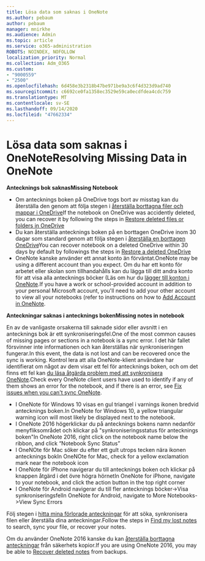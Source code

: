 ```yaml
---
title: Lösa data som saknas i OneNote
ms.author: pebaum
author: pebaum
manager: mnirkhe
ms.audience: Admin
ms.topic: article
ms.service: o365-administration
ROBOTS: NOINDEX, NOFOLLOW
localization_priority: Normal
ms.collection: Adm_O365
ms.custom:
- "9000559"
- "2500"
ms.openlocfilehash: 6d458e3b2318b47be971be9a3c6f4d323d9ad740
ms.sourcegitcommit: c6692ce0fa1358ec3529e59ca0ecdfdea4cdc759
ms.translationtype: MT
ms.contentlocale: sv-SE
ms.lasthandoff: 09/14/2020
ms.locfileid: "47662334"
---
```

# <a name="resolving-missing-data-in-onenote"></a><span data-ttu-id="fd122-102">Lösa data som saknas i OneNote</span><span class="sxs-lookup"><span data-stu-id="fd122-102">Resolving Missing Data in OneNote</span></span>

<span data-ttu-id="fd122-103">**Antecknings bok saknas**</span><span class="sxs-lookup"><span data-stu-id="fd122-103">**Missing Notebook**</span></span>

- <span data-ttu-id="fd122-104">Om antecknings boken på OneDrive togs bort av misstag kan du återställa den genom att följa stegen i [återställa borttagna filer och mappar i OneDrive](https://support.office.com/article/949ada80-0026-4db3-a953-c99083e6a84f)</span><span class="sxs-lookup"><span data-stu-id="fd122-104">If the notebook on OneDrive was accidently deleted, you can recover it by following the steps in [Restore deleted files or folders in OneDrive](https://support.office.com/article/949ada80-0026-4db3-a953-c99083e6a84f)</span></span>
- <span data-ttu-id="fd122-105">Du kan återställa antecknings boken på en borttagen OneDrive inom 30 dagar som standard genom att följa stegen i [återställa en borttagen OneDrive](https://docs.microsoft.com/onedrive/restore-deleted-onedrive)</span><span class="sxs-lookup"><span data-stu-id="fd122-105">You can recover notebook on a deleted OneDrive within 30 days by default by followings the steps in [Restore a deleted OneDrive](https://docs.microsoft.com/onedrive/restore-deleted-onedrive)</span></span>
- <span data-ttu-id="fd122-106">OneNote kanske använder ett annat konto än förväntat.</span><span class="sxs-lookup"><span data-stu-id="fd122-106">OneNote may be using a different account than you expect.</span></span> <span data-ttu-id="fd122-107">Om du har ett konto för arbetet eller skolan som tillhandahålls kan du lägga till ditt andra konto för att visa alla antecknings böcker (Läs om hur du [lägger till konton i OneNote](https://support.office.com/article/5afff855-54ee-47e4-a773-db048d4ac299).</span><span class="sxs-lookup"><span data-stu-id="fd122-107">If you have a work or school-provided account in addition to your personal Microsoft account, you'll need to add your other account to view all your notebooks (refer to instructions on how to [Add Account in OneNote](https://support.office.com/article/5afff855-54ee-47e4-a773-db048d4ac299).</span></span>

<span data-ttu-id="fd122-108">**Anteckningar saknas i antecknings boken**</span><span class="sxs-lookup"><span data-stu-id="fd122-108">**Missing notes in notebook**</span></span>

<span data-ttu-id="fd122-109">En av de vanligaste orsakerna till saknade sidor eller avsnitt i en antecknings bok är ett synkroniseringsfel.</span><span class="sxs-lookup"><span data-stu-id="fd122-109">One of the most common causes of missing pages or sections in a notebook is a sync error.</span></span> <span data-ttu-id="fd122-110">I det här fallet försvinner inte informationen och kan återställas när synkroniseringen fungerar.</span><span class="sxs-lookup"><span data-stu-id="fd122-110">In this event, the data is not lost and can be recovered once the sync is working.</span></span> <span data-ttu-id="fd122-111">Kontrol lera att alla OneNote-klient användare har identifierat om något av dem visar ett fel för antecknings boken, och om det finns ett fel kan [du läsa åtgärda problem med att synkronisera OneNote](https://support.office.com/article/299495ef-66d1-448f-90c1-b785a6968d45).</span><span class="sxs-lookup"><span data-stu-id="fd122-111">Check every OneNote client users have used to identify if any of them shows an error for the notebook, and if there is an error, see [Fix issues when you can't sync OneNote](https://support.office.com/article/299495ef-66d1-448f-90c1-b785a6968d45).</span></span>

- <span data-ttu-id="fd122-112">I OneNote för Windows 10 visas en gul triangel i varnings ikonen bredvid antecknings boken.</span><span class="sxs-lookup"><span data-stu-id="fd122-112">In OneNote for Windows 10, a yellow triangular warning icon will most likely be displayed next to the notebook.</span></span>
- <span data-ttu-id="fd122-113">I OneNote 2016 högerklickar du på antecknings bokens namn nedanför menyfliksområdet och klickar på "synkroniseringsstatus för antecknings boken"</span><span class="sxs-lookup"><span data-stu-id="fd122-113">In OneNote 2016, right click on the notebook name below the ribbon, and click “Notebook Sync Status”</span></span>
- <span data-ttu-id="fd122-114">I OneNOte för Mac söker du efter ett gult utrops tecken nära ikonen antecknings bok</span><span class="sxs-lookup"><span data-stu-id="fd122-114">In OneNOte for Mac, check for a yellow exclamation mark near the notebook icon</span></span>
- <span data-ttu-id="fd122-115">I OneNote för iPhone navigerar du till antecknings boken och klickar på knappen åtgärd i det övre högra hörnet</span><span class="sxs-lookup"><span data-stu-id="fd122-115">In OneNote for iPhone, navigate to your notebook, and click the action button in the top right corner</span></span>
- <span data-ttu-id="fd122-116">I OneNote för Android navigerar du till fler antecknings böcker->Visa synkroniseringsfel</span><span class="sxs-lookup"><span data-stu-id="fd122-116">In OneNote for Android, navigate to More Notebooks->View Sync Errors</span></span>

<span data-ttu-id="fd122-117">Följ stegen i [hitta mina förlorade anteckningar](https://support.office.com/article/32cb2bd7-afe7-44d2-a711-398a88421287) för att söka, synkronisera filen eller återställa dina anteckningar.</span><span class="sxs-lookup"><span data-stu-id="fd122-117">Follow the steps in [Find my lost notes](https://support.office.com/article/32cb2bd7-afe7-44d2-a711-398a88421287) to search, sync your file, or recover your notes.</span></span>

<span data-ttu-id="fd122-118">Om du använder OneNote 2016 kanske du kan [återställa borttagna anteckningar](https://support.office.com/article/32ed1036-74fd-4c21-bc28-033a486e6b14) från säkerhets kopior.</span><span class="sxs-lookup"><span data-stu-id="fd122-118">If you are using OneNote 2016, you may be able to [Recover deleted notes](https://support.office.com/article/32ed1036-74fd-4c21-bc28-033a486e6b14) from backups.</span></span>